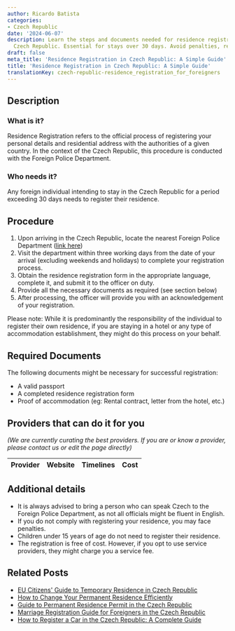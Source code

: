 ```yaml
---
author: Ricardo Batista
categories:
- Czech Republic
date: '2024-06-07'
description: Learn the steps and documents needed for residence registration in the
  Czech Republic. Essential for stays over 30 days. Avoid penalties, register on time!
draft: false
meta_title: 'Residence Registration in Czech Republic: A Simple Guide'
title: 'Residence Registration in Czech Republic: A Simple Guide'
translationKey: czech-republic-residence_registration_for_foreigners
---
```


## Description
### What is it?
Residence Registration refers to the official process of registering your personal details and residential address with the authorities of a given country. In the context of the Czech Republic, this procedure is conducted with the Foreign Police Department.

### Who needs it?
Any foreign individual intending to stay in the Czech Republic for a period exceeding 30 days needs to register their residence.

## Procedure

1. Upon arriving in the Czech Republic, locate the nearest Foreign Police Department ([link here](https://www.mvcr.cz/mvcren/article/contacts-foreign-police.aspx))
2. Visit the department within three working days from the date of your arrival (excluding weekends and holidays) to complete your registration process.
3. Obtain the residence registration form in the appropriate language, complete it, and submit it to the officer on duty.
4. Provide all the necessary documents as required (see section below)
5. After processing, the officer will provide you with an acknowledgement of your registration.

Please note: While it is predominantly the responsibility of the individual to register their own residence, if you are staying in a hotel or any type of accommodation establishment, they might do this process on your behalf.

## Required Documents
The following documents might be necessary for successful registration:

- A valid passport
- A completed residence registration form
- Proof of accommodation (eg: Rental contract, letter from the hotel, etc.) 

## Providers that can do it for you

_(We are currently curating the best providers. If you are or know a provider, please contact us or edit the page directly)_

| Provider        |     Website     |     Timelines    |       Cost      |
| :-------------: | :-------------: |  :-------------: | :-------------: |

## Additional details
- It is always advised to bring a person who can speak Czech to the Foreign Police Department, as not all officials might be fluent in English.
- If you do not comply with registering your residence, you may face penalties.
- Children under 15 years of age do not need to register their residence.
- The registration is free of cost. However, if you opt to use service providers, they might charge you a service fee.


## Related Posts

- [EU Citizens' Guide to Temporary Residence in Czech Republic](https://tramitit.com/guides/czech-republic/residence_registration_for_eu_citizens/)
- [How to Change Your Permanent Residence Efficiently](https://tramitit.com/guides/czech-republic/change_of_permanent_residence/)
- [Guide to Permanent Residence Permit in the Czech Republic](https://tramitit.com/guides/czech-republic/application_for_permanent_residence_permit/)
- [Marriage Registration Guide for Foreigners in the Czech Republic](https://tramitit.com/guides/czech-republic/registry_office_-_marriage/)
- [How to Register a Car in the Czech Republic: A Complete Guide](https://tramitit.com/guides/czech-republic/car_registration/)